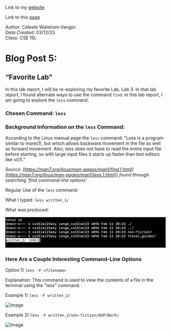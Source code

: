Link to my [website](https://github.com/celestewv)

Link to this [page](https://celestewv.github.io/cse15l-lab-reports/LabReport3.html)


*Author:* Celeste Walstrom-Vangor 
<br> *Data Created:* 03/12/23 
<br> *Class:* CSE 15L 


# Blog Post 5:

## “Favorite Lab”

In this lab report, I will be re-exploring my favorite Lab, Lab 3. In that lab report, I found alternate ways to use the command ```find```. 
In this lab report, I am going to explore the ```less``` command.

### Chosen Command: ```less```

### Background Information on the ```less``` Command:

According to the Linux manual page the ```less``` command:
       "Less is a program similar to more(1), but which allows backward
       movement in the file as well as forward movement.  Also, less
       does not have to read the entire input file before starting, so
       with large input files it starts up faster than text editors like
       vi(1).”

*Source: [https://man7.org/linux/man-pages/man1/find.1.html](https://man7.org/linux/man-pages/man1/less.1.html)) found through searching 'find command-line options'*

Regular Use of the ```less``` command:

What I typed: ```less written_1/```

What was produced:

![Image](lessW.png)

### Here Are a Couple Interesting Command-Line Options
Option 1)
```less -F <filename>```

Explanation: This command is used to view the contents of a file in the terminal using the "less" command. 

Example 1) ```less -F written_2/```

![Image](less-F.png)

Example 2) ```less -F written_2/non-fiction/OUP/Berk/```

![Image](12345.png)


